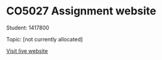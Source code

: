 # CO5027 Assignment website

Student: 1417800

Topic: [not currently allocated]

[Visit live website](http://1417800.studentwebserver.co.uk/CO5027)
